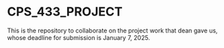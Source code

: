 # CPS_433_PROJECT
This is the repository to collaborate on the project work that dean gave us, whose deadline for submission is January 7, 2025.
